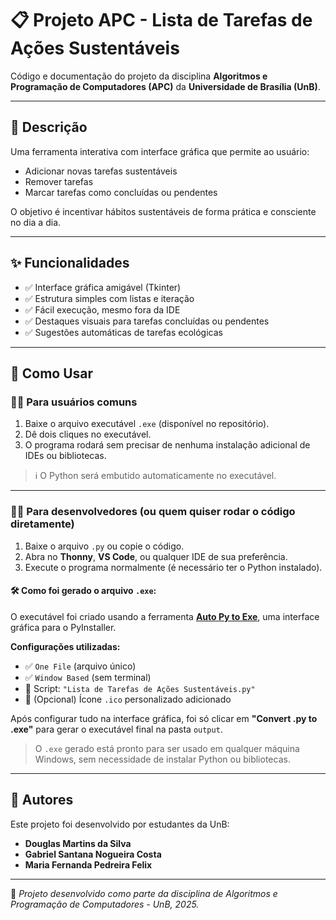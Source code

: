 # 📋 Projeto APC - Lista de Tarefas de Ações Sustentáveis

Código e documentação do projeto da disciplina **Algoritmos e Programação de Computadores (APC)** da **Universidade de Brasília (UnB)**.

---

## 📖 Descrição

Uma ferramenta interativa com interface gráfica que permite ao usuário:

- Adicionar novas tarefas sustentáveis
- Remover tarefas
- Marcar tarefas como concluídas ou pendentes

O objetivo é incentivar hábitos sustentáveis de forma prática e consciente no dia a dia.

---

## ✨ Funcionalidades

- ✅ Interface gráfica amigável (Tkinter)
- ✅ Estrutura simples com listas e iteração
- ✅ Fácil execução, mesmo fora da IDE
- ✅ Destaques visuais para tarefas concluídas ou pendentes
- ✅ Sugestões automáticas de tarefas ecológicas

---

## 🚀 Como Usar

### 🧑‍💻 Para usuários comuns

1. Baixe o arquivo executável `.exe` (disponível no repositório).
2. Dê dois cliques no executável.
3. O programa rodará sem precisar de nenhuma instalação adicional de IDEs ou bibliotecas.

> ℹ️ O Python será embutido automaticamente no executável.

---

### 👨‍💻 Para desenvolvedores (ou quem quiser rodar o código diretamente)

1. Baixe o arquivo `.py` ou copie o código.
2. Abra no **Thonny**, **VS Code**, ou qualquer IDE de sua preferência.
3. Execute o programa normalmente (é necessário ter o Python instalado).

#### 🛠️ Como foi gerado o arquivo `.exe`:

O executável foi criado usando a ferramenta [**Auto Py to Exe**](https://github.com/brentvollebregt/auto-py-to-exe), uma interface gráfica para o PyInstaller.

**Configurações utilizadas:**
- ✅ `One File` (arquivo único)
- ✅ `Window Based` (sem terminal)
- 📂 Script: `"Lista de Tarefas de Ações Sustentáveis.py"`
- 🎨 (Opcional) Ícone `.ico` personalizado adicionado

Após configurar tudo na interface gráfica, foi só clicar em **"Convert .py to .exe"** para gerar o executável final na pasta `output`.

> O `.exe` gerado está pronto para ser usado em qualquer máquina Windows, sem necessidade de instalar Python ou bibliotecas.

---

## 👥 Autores

Este projeto foi desenvolvido por estudantes da UnB:

- **Douglas Martins da Silva**
- **Gabriel Santana Nogueira Costa**
- **Maria Fernanda Pedreira Felix**

---

📌 *Projeto desenvolvido como parte da disciplina de Algoritmos e Programação de Computadores - UnB, 2025.*
